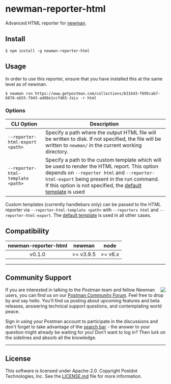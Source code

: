 # newman-reporter-html
Advanced HTML reporter for [newman](https://github.com/postmanlabs/newman).

## Install
```terminal
$ npm install -g newman-reporter-html
```

## Usage
In order to use this reporter, ensure that you have installed this at the same level as of newman.

```terminal
$ newman run https://www.getpostman.com/collections/631643-f695cab7-6878-eb55-7943-ad88e1ccfd65-JsLv -r html
```

### Options

| CLI Option  | Description       |
|-------------|-------------------|
| `--reporter-html-export <path>` | Specify a path where the output HTML file will be written to disk. If not specified, the file will be written to `newman/` in the current working directory. |
| `--reporter-html-template <path>` | Specify a path to the custom template which will be used to render the HTML report. This option depends on `--reporter html` and `--reporter-html-export` being present in the run command. If this option is not specified, the [default template](https://github.com/postmanlabs/newman-reporter-html/blob/develop/lib/template-default.hbs) is used |

Custom templates (currently handlebars only) can be passed to the HTML reporter via `--reporter-html-template <path>` with `--reporters html` and `--reporter-html-export`.
The [default template](https://github.com/postmanlabs/newman-reporter-html/blob/develop/lib/template-default.hbs) is used in all other cases.

## Compatibility

| **newman-reporter-html** | **newman** | **node** |
|:------------------------:|:----------:|:--------:|
|          v0.1.0          | >= v3.9.5  | >= v6.x  |

---

## Community Support

<img src="https://avatars1.githubusercontent.com/u/3220138?v=3&s=120" align="right" />
If you are interested in talking to the Postman team and fellow Newman users, you can find us on our <a href="https://community.getpostman.com">Postman Community Forum</a>. Feel free to drop by and say hello. You'll find us posting about upcoming features and beta releases, answering technical support questions, and contemplating world peace.

Sign in using your Postman account to participate in the discussions and don't forget to take advantage of the <a href="https://community.getpostman.com/search?q=newman">search bar</a> - the answer to your question might already be waiting for you! Don’t want to log in? Then lurk on the sidelines and absorb all the knowledge.

---

## License
This software is licensed under Apache-2.0. Copyright Postdot Technologies, Inc. See the [LICENSE.md](LICENSE.md) file for more information.
